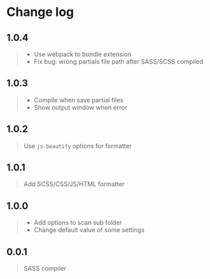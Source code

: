 # Change log

## 1.0.4

> - Use webpack to bundle extension
> - Fix bug: wrong partials file path after SASS/SCSS compiled

## 1.0.3

> - Compile when save partial files
> - Show output window when error

## 1.0.2

> Use `js-beautify` options for formatter

## 1.0.1

> Add SCSS/CSS/JS/HTML formatter

## 1.0.0

> - Add options to scan sub folder
> - Change default value of some settings

## 0.0.1

> SASS compiler
